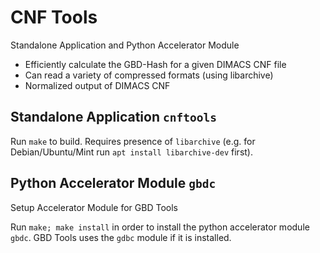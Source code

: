 # CNF Tools

Standalone Application and Python Accelerator Module

* Efficiently calculate the GBD-Hash for a given DIMACS CNF file
* Can read a variety of compressed formats (using libarchive)
* Normalized output of DIMACS CNF 

## Standalone Application `cnftools`

Run `make` to build. Requires presence of `libarchive` (e.g. for Debian/Ubuntu/Mint run `apt install libarchive-dev` first). 

## Python Accelerator Module `gbdc`

Setup Accelerator Module for GBD Tools

Run `make; make install` in order to install the python accelerator module `gbdc`. 
GBD Tools uses the `gdbc` module if it is installed. 
